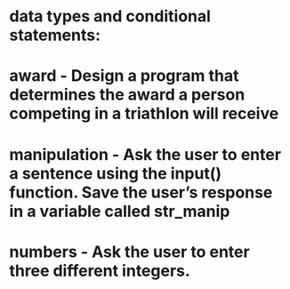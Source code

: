 # data types and conditional statements:

# award -  Design a program that determines the award a person competing in a triathlon will receive

# manipulation - Ask the user to enter a sentence using the input() function. Save the user’s response in a variable called str_manip

# numbers - Ask the user to enter three different integers.
